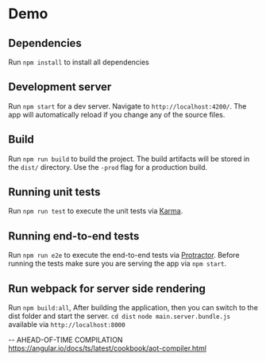 # Demo

## Dependencies

Run `npm install` to install all dependencies

## Development server

Run `npm start` for a dev server. Navigate to `http://localhost:4200/`. The app will automatically reload if you change any of the source files.

## Build

Run `npm run build` to build the project. The build artifacts will be stored in the `dist/` directory. Use the `-prod` flag for a production build.

## Running unit tests

Run `npm run test` to execute the unit tests via [Karma](https://karma-runner.github.io).

## Running end-to-end tests

Run `npm run e2e` to execute the end-to-end tests via [Protractor](http://www.protractortest.org/).
Before running the tests make sure you are serving the app via `npm start`.

## Run webpack for server side rendering

Run `npm build:all`, After building the application, then you can switch to the dist folder and start the server.
 `cd dist`
 `node main.server.bundle.js`
 available via `http://localhost:8000`

-- AHEAD-OF-TIME COMPILATION
  https://angular.io/docs/ts/latest/cookbook/aot-compiler.html
